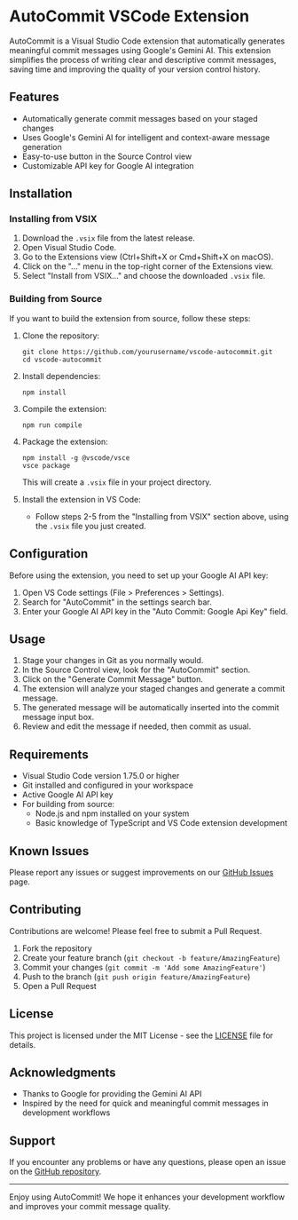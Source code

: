 # AutoCommit VSCode Extension

AutoCommit is a Visual Studio Code extension that automatically generates meaningful commit messages using Google's Gemini AI. This extension simplifies the process of writing clear and descriptive commit messages, saving time and improving the quality of your version control history.

## Features

- Automatically generate commit messages based on your staged changes
- Uses Google's Gemini AI for intelligent and context-aware message generation
- Easy-to-use button in the Source Control view
- Customizable API key for Google AI integration

## Installation

### Installing from VSIX

1. Download the `.vsix` file from the latest release.
2. Open Visual Studio Code.
3. Go to the Extensions view (Ctrl+Shift+X or Cmd+Shift+X on macOS).
4. Click on the "..." menu in the top-right corner of the Extensions view.
5. Select "Install from VSIX..." and choose the downloaded `.vsix` file.

### Building from Source

If you want to build the extension from source, follow these steps:

1. Clone the repository:
   ```
   git clone https://github.com/yourusername/vscode-autocommit.git
   cd vscode-autocommit
   ```

2. Install dependencies:
   ```
   npm install
   ```

3. Compile the extension:
   ```
   npm run compile
   ```

4. Package the extension:
   ```
   npm install -g @vscode/vsce
   vsce package
   ```

   This will create a `.vsix` file in your project directory.

5. Install the extension in VS Code:
   - Follow steps 2-5 from the "Installing from VSIX" section above, using the `.vsix` file you just created.

## Configuration

Before using the extension, you need to set up your Google AI API key:

1. Open VS Code settings (File > Preferences > Settings).
2. Search for "AutoCommit" in the settings search bar.
3. Enter your Google AI API key in the "Auto Commit: Google Api Key" field.

## Usage

1. Stage your changes in Git as you normally would.
2. In the Source Control view, look for the "AutoCommit" section.
3. Click on the "Generate Commit Message" button.
4. The extension will analyze your staged changes and generate a commit message.
5. The generated message will be automatically inserted into the commit message input box.
6. Review and edit the message if needed, then commit as usual.

## Requirements

- Visual Studio Code version 1.75.0 or higher
- Git installed and configured in your workspace
- Active Google AI API key
- For building from source:
  - Node.js and npm installed on your system
  - Basic knowledge of TypeScript and VS Code extension development

## Known Issues

Please report any issues or suggest improvements on our [GitHub Issues](https://github.com/VizzleTF/vscode-autommit/issues) page.

## Contributing

Contributions are welcome! Please feel free to submit a Pull Request.

1. Fork the repository
2. Create your feature branch (`git checkout -b feature/AmazingFeature`)
3. Commit your changes (`git commit -m 'Add some AmazingFeature'`)
4. Push to the branch (`git push origin feature/AmazingFeature`)
5. Open a Pull Request

## License

This project is licensed under the MIT License - see the [LICENSE](LICENSE) file for details.

## Acknowledgments

- Thanks to Google for providing the Gemini AI API
- Inspired by the need for quick and meaningful commit messages in development workflows

## Support

If you encounter any problems or have any questions, please open an issue on the [GitHub repository](https://github.com/VizzleTF/vscode-autommit/issues).

---

Enjoy using AutoCommit! We hope it enhances your development workflow and improves your commit message quality.